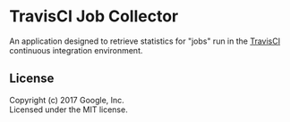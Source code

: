 # TravisCI Job Collector

An application designed to retrieve statistics for "jobs" run in the
[TravisCI](https://travis-ci.org) continuous integration environment.

## License

Copyright (c) 2017 Google, Inc.  
Licensed under the MIT license.
